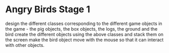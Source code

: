 # Angry Birds Stage 1
design the different classes corresponding to the different game objects in the game - the pig objects, the box objects, the logs, the ground and the bird
create the different objects using the above classes and stack them on the screen
make the bird object move with the mouse so that it can interact with other objects.

